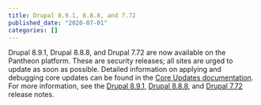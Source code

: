 ```yaml
---
title: Drupal 8.9.1, 8.8.8, and 7.72
published_date: "2020-07-01"
categories: []
---
```

Drupal 8.9.1, Drupal 8.8.8, and Drupal 7.72 are now available on the Pantheon platform. These are security releases; all sites are urged to update as soon as possible. Detailed information on applying and debugging core updates can be found in the [Core Updates documentation](/core-updates). For more information, see the [Drupal 8.9.1](https://www.drupal.org/project/drupal/releases/8.9.1), [Drupal 8.8.8](https://www.drupal.org/project/drupal/releases/8.8.8), and [Drupal 7.72](https://www.drupal.org/project/drupal/releases/7.72) release notes.
